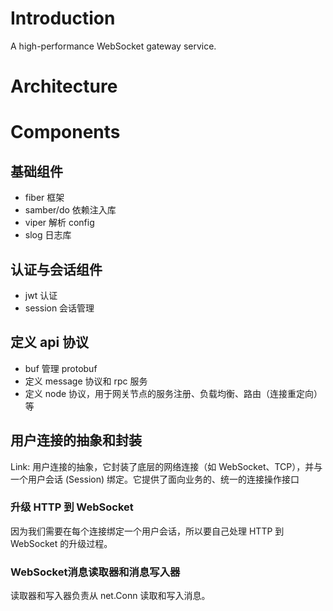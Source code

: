 # Introduction
A high-performance WebSocket gateway service.
# Architecture

# Components

## 基础组件
+ fiber 框架
+ samber/do 依赖注入库
+ viper 解析 config
+ slog 日志库

## 认证与会话组件
+ jwt 认证
+ session 会话管理

## 定义 api 协议
+ buf 管理 protobuf
+ 定义 message 协议和 rpc 服务
+ 定义 node 协议，用于网关节点的服务注册、负载均衡、路由（连接重定向）等

## 用户连接的抽象和封装
Link: 用户连接的抽象，它封装了底层的网络连接（如 WebSocket、TCP），并与一个用户会话 (Session) 绑定。它提供了面向业务的、统一的连接操作接口

### 升级 HTTP 到 WebSocket
因为我们需要在每个连接绑定一个用户会话，所以要自己处理 HTTP 到 WebSocket 的升级过程。

### WebSocket消息读取器和消息写入器
读取器和写入器负责从 net.Conn 读取和写入消息。